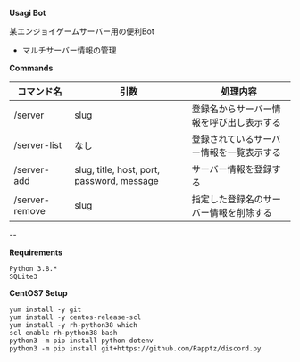 **Usagi Bot**

某エンジョイゲームサーバー用の便利Bot

- マルチサーバー情報の管理

**Commands**

|  コマンド名  |  引数  |  処理内容  |
| ---- | ---- | ---- |
|  /server  |  slug  |  登録名からサーバー情報を呼び出し表示する  |
|  /server-list  |  なし  |  登録されているサーバー情報を一覧表示する  |
|  /server-add  |  slug, title, host, port, password, message  |  サーバー情報を登録する  |
|  /server-remove  |  slug  |  指定した登録名のサーバー情報を削除する  |

--

**Requirements**

```
Python 3.8.*
SQLite3
```

**CentOS7 Setup**

```
yum install -y git
yum install -y centos-release-scl
yum install -y rh-python38 which
scl enable rh-python38 bash
python3 -m pip install python-dotenv
python3 -m pip install git+https://github.com/Rapptz/discord.py
```

